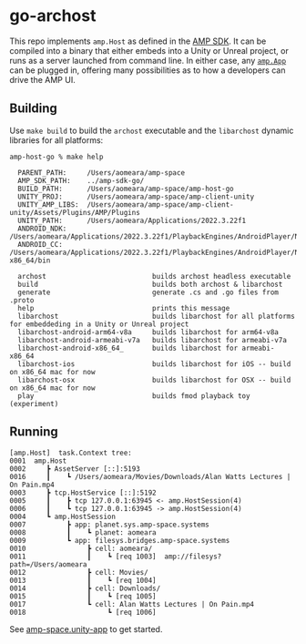 # go-archost
This repo implements `amp.Host` as defined in the [AMP SDK](https://github.com/amp-space/amp-sdk-go).  It can be compiled into a binary that either embeds into a Unity or Unreal project, or runs as a server launched from command line.  In either case, any [`amp.App`](https://github.com/amp-space/amp-sdk-go/blob/main/amp/api.app.go) can be plugged in, offering many possibilities as to how a developers can drive the AMP UI.

## Building

Use `make build` to build the `archost` executable and the `libarchost` dynamic libraries for all platforms:

```
amp-host-go % make help

  PARENT_PATH:     /Users/aomeara/amp-space
  AMP_SDK_PATH:    ../amp-sdk-go/
  BUILD_PATH:      /Users/aomeara/amp-space/amp-host-go
  UNITY_PROJ:      /Users/aomeara/amp-space/amp-client-unity
  UNITY_AMP_LIBS:  /Users/aomeara/amp-space/amp-client-unity/Assets/Plugins/AMP/Plugins
  UNITY_PATH:      /Users/aomeara/Applications/2022.3.22f1
  ANDROID_NDK:     /Users/aomeara/Applications/2022.3.22f1/PlaybackEngines/AndroidPlayer/NDK
  ANDROID_CC:      /Users/aomeara/Applications/2022.3.22f1/PlaybackEngines/AndroidPlayer/NDK/toolchains/llvm/prebuilt/darwin-x86_64/bin

  archost                          builds archost headless executable
  build                            builds both archost & libarchost
  generate                         generate .cs and .go files from .proto
  help                             prints this message
  libarchost                       builds libarchost for all platforms for embeddeding in a Unity or Unreal project
  libarchost-android-arm64-v8a     builds libarchost for arm64-v8a
  libarchost-android-armeabi-v7a   builds libarchost for armeabi-v7a 
  libarchost-android-x86_64_       builds libarchost for armeabi-x86_64
  libarchost-ios                   builds libarchost for iOS -- build on x86_64 mac for now
  libarchost-osx                   builds libarchost for OSX -- build on x86_64 mac for now
  play                             builds fmod playback toy (experiment)
```

## Running

```
[amp.Host]  task.Context tree:
0001  amp.Host
0002     ┣ AssetServer [::]:5193
0016     ┃    ┗ /Users/aomeara/Movies/Downloads/Alan Watts Lectures | On Pain.mp4
0003     ┣ tcp.HostService [::]:5192
0005     ┃    ┣ tcp 127.0.0.1:63945 <- amp.HostSession(4)
0006     ┃    ┗ tcp 127.0.0.1:63945 -> amp.HostSession(4)
0004     ┗ amp.HostSession
0007          ┣ app: planet.sys.amp-space.systems
0008          ┃    ┗ planet: aomeara
0009          ┗ app: filesys.bridges.amp-space.systems
0010               ┣ cell: aomeara/
0011               ┃    ┗ [req 1003]  amp://filesys?path=/Users/aomeara
0012               ┣ cell: Movies/
0013               ┃    ┗ [req 1004] 
0014               ┣ cell: Downloads/
0015               ┃    ┗ [req 1005] 
0017               ┗ cell: Alan Watts Lectures | On Pain.mp4
0018                    ┗ [req 1006] 
```


See [amp-space.unity-app](https://github.com/amp-space/amp-client-unity) to get started.